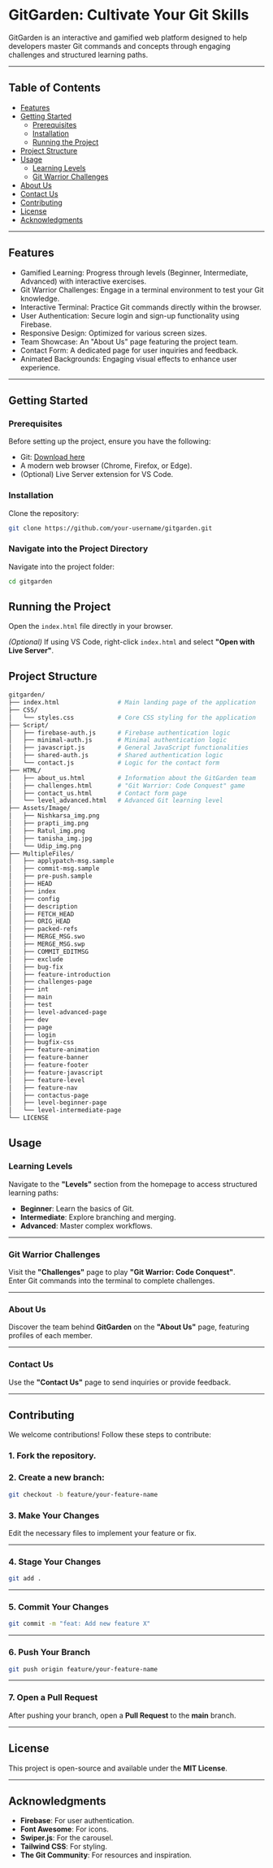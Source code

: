 # GitGarden: Cultivate Your Git Skills

GitGarden is an interactive and gamified web platform designed to help developers master Git commands and concepts through engaging challenges and structured learning paths.

---

## Table of Contents
- [Features](#features)
- [Getting Started](#getting-started)
  - [Prerequisites](#prerequisites)
  - [Installation](#installation)
  - [Running the Project](#running-the-project)
- [Project Structure](#project-structure)
- [Usage](#usage)
  - [Learning Levels](#learning-levels)
  - [Git Warrior Challenges](#git-warrior-challenges)
- [About Us](#about-us)
- [Contact Us](#contact-us)
- [Contributing](#contributing)
- [License](#license)
- [Acknowledgments](#acknowledgments)

---

## Features
- Gamified Learning: Progress through levels (Beginner, Intermediate, Advanced) with interactive exercises.
- Git Warrior Challenges: Engage in a terminal environment to test your Git knowledge.
- Interactive Terminal: Practice Git commands directly within the browser.
- User Authentication: Secure login and sign-up functionality using Firebase.
- Responsive Design: Optimized for various screen sizes.
- Team Showcase: An "About Us" page featuring the project team.
- Contact Form: A dedicated page for user inquiries and feedback.
- Animated Backgrounds: Engaging visual effects to enhance user experience.

---

## Getting Started

### Prerequisites
Before setting up the project, ensure you have the following:
- Git: [Download here](https://git-scm.com/)
- A modern web browser (Chrome, Firefox, or Edge).
- (Optional) Live Server extension for VS Code.

### Installation
Clone the repository:
```bash
git clone https://github.com/your-username/gitgarden.git
```
### Navigate into the Project Directory
Navigate into the project folder:

```bash
cd gitgarden
```


## Running the Project
Open the `index.html` file directly in your browser.

*(Optional)* If using VS Code, right-click `index.html` and select **"Open with Live Server"**.



## Project Structure

```bash
gitgarden/
├── index.html                # Main landing page of the application
├── CSS/
│   └── styles.css            # Core CSS styling for the application
├── Script/
│   ├── firebase-auth.js      # Firebase authentication logic
│   ├── minimal-auth.js       # Minimal authentication logic
│   ├── javascript.js         # General JavaScript functionalities
│   ├── shared-auth.js        # Shared authentication logic
│   └── contact.js            # Logic for the contact form
├── HTML/
│   ├── about_us.html         # Information about the GitGarden team
│   ├── challenges.html       # "Git Warrior: Code Conquest" game
│   ├── contact_us.html       # Contact form page
│   └── level_advanced.html   # Advanced Git learning level
├── Assets/Image/
│   ├── Nishkarsa_img.png
│   ├── prapti_img.png
│   ├── Ratul_img.png
│   ├── tanisha_img.jpg
│   └── Udip_img.png
├── MultipleFiles/
│   ├── applypatch-msg.sample
│   ├── commit-msg.sample
│   ├── pre-push.sample
│   ├── HEAD
│   ├── index
│   ├── config
│   ├── description
│   ├── FETCH_HEAD
│   ├── ORIG_HEAD
│   ├── packed-refs
│   ├── MERGE_MSG.swo
│   ├── MERGE_MSG.swp
│   ├── COMMIT_EDITMSG
│   ├── exclude
│   ├── bug-fix
│   ├── feature-introduction
│   ├── challenges-page
│   ├── int
│   ├── main
│   ├── test
│   ├── level-advanced-page
│   ├── dev
│   ├── page
│   ├── login
│   ├── bugfix-css
│   ├── feature-animation
│   ├── feature-banner
│   ├── feature-footer
│   ├── feature-javascript
│   ├── feature-level
│   ├── feature-nav
│   ├── contactus-page
│   ├── level-beginner-page
│   └── level-intermediate-page
└── LICENSE
```
## Usage

### Learning Levels
Navigate to the **"Levels"** section from the homepage to access structured learning paths:

- **Beginner**: Learn the basics of Git.
- **Intermediate**: Explore branching and merging.
- **Advanced**: Master complex workflows.

---

### Git Warrior Challenges
Visit the **"Challenges"** page to play **"Git Warrior: Code Conquest"**.  
Enter Git commands into the terminal to complete challenges.

---

### About Us
Discover the team behind **GitGarden** on the **"About Us"** page, featuring profiles of each member.

---

### Contact Us
Use the **"Contact Us"** page to send inquiries or provide feedback.

---

## Contributing

We welcome contributions! Follow these steps to contribute:

### 1. Fork the repository.

### 2. Create a new branch:
```bash
git checkout -b feature/your-feature-name
```

### 3. Make Your Changes
Edit the necessary files to implement your feature or fix.

---

### 4. Stage Your Changes
```bash
git add .
```

---

### 5. Commit Your Changes
```bash
git commit -m "feat: Add new feature X"
```

---

### 6. Push Your Branch
```bash
git push origin feature/your-feature-name
```

---

### 7. Open a Pull Request
After pushing your branch, open a **Pull Request** to the **main** branch.

---

## License
This project is open-source and available under the **MIT License**.

---

## Acknowledgments

- **Firebase**: For user authentication.
- **Font Awesome**: For icons.
- **Swiper.js**: For the carousel.
- **Tailwind CSS**: For styling.
- **The Git Community**: For resources and inspiration.


